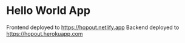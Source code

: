 # Hello World App

Frontend deployed to https://hopout.netlify.app
Backend deployed to https://hopout.herokuapp.com

